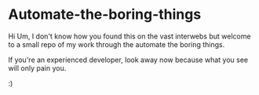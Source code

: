 # Automate-the-boring-things

Hi Um, I don't know how you found this on the vast interwebs but welcome to a small repo of my work through the automate the boring things.

If you're an experienced developer, look away now because what you see will only pain you. 

:) 
